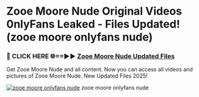 # Zooe Moore Nude Original Videos 0nlyFans Leaked - Files Updated! (zooe moore onlyfans nude)

<h3>🔴 CLICK HERE 🌐==►► <a href="https://tinyurl.com/2p9ay9w9" rel="nofollow">Zooe Moore Nude Updated Files</a></h3>

Get Zooe Moore Nude and all content. Now you can access all videos and pictures of Zooe Moore Nude. New Updated Files 2025!

[![zooe moore onlyfans nude](https://i.imgur.com/KQgVmj3.gif)](https://tinyurl.com/2p9ay9w9)
zooe moore onlyfans nude